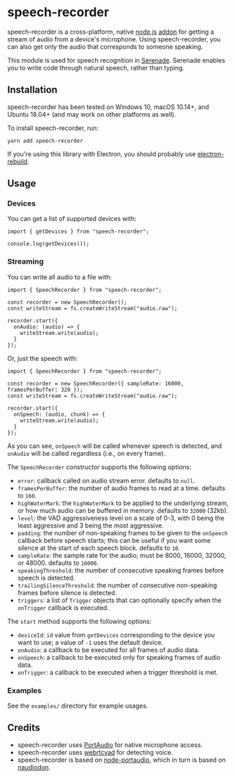 # speech-recorder

speech-recorder is a cross-platform, native [node.js](https://nodejs.org) [addon](http://nodejs.org/api/addons.html) for getting a stream of audio from a device's microphone. Using speech-recorder, you can also get only the audio that corresponds to someone speaking.

This module is used for speech recognition in [Serenade](https://serenade.ai). Serenade enables you to write code through natural speech, rather than typing.

## Installation

speech-recorder has been tested on Windows 10, macOS 10.14+, and Ubuntu 18.04+ (and may work on other platforms as well).

To install speech-recorder, run:

    yarn add speech-recorder

If you're using this library with Electron, you should probably use [electron-rebuild](https://github.com/electron/electron-rebuild).

## Usage

### Devices

You can get a list of supported devices with:

    import { getDevices } from "speech-recorder";

    console.log(getDevices());

### Streaming

You can write all audio to a file with:

    import { SpeechRecorder } from "speech-recorder";

    const recorder = new SpeechRecorder();
    const writeStream = fs.createWriteStream("audio.raw");

    recorder.start({
      onAudio: (audio) => {
        writeStream.write(audio);
      }
    });

Or, just the speech with:

    import { SpeechRecorder } from "speech-recorder";

    const recorder = new SpeechRecorder({ sampleRate: 16000, framesPerBuffer: 320 });
    const writeStream = fs.createWriteStream("audio.raw");

    recorder.start({
      onSpeech: (audio, chunk) => {
        writeStream.write(audio);
      }
    });

As you can see, `onSpeech` will be called whenever speech is detected, and `onAudio` will be called regardless (i.e., on every frame).

The `SpeechRecorder` constructor supports the following options:

-   `error`: callback called on audio stream error. defaults to `null`.
-   `framesPerBuffer`: the number of audio frames to read at a time. defaults to `160`.
-   `highWaterMark`: the `highWaterMark` to be applied to the underlying stream, or how much audio can be buffered in memory. defaults to `32000` (32kb).
-   `level`: the VAD aggressiveness level on a scale of 0-3, with 0 being the least aggressive and 3 being the most aggressive.
-   `padding`: the number of non-speaking frames to be given to the `onSpeech` callback before speech starts; this can be useful if you want some silence at the start of each speech block. defaults to `10`.
-   `sampleRate`: the sample rate for the audio; must be 8000, 16000, 32000, or 48000. defaults to `16000`.
-   `speakingThreshold`: the number of consecutive speaking frames before speech is detected.
-   `trailingSilenceThreshold`: the number of consecutive non-speaking frames before silence is detected.
-   `triggers`: a list of `Trigger` objects that can optionally specify when the `onTrigger` callback is executed.

The `start` method supports the following options:

-   `deviceId`: `id` value from `getDevices` corresponding to the device you want to use; a value of `-1` uses the default device.
-   `onAudio`: a callback to be executed for all frames of audio data.
-   `onSpeech`: a callback to be executed only for speaking frames of audio data.
-   `onTrigger`: a callback to be executed when a trigger threshold is met.

### Examples

See the `examples/` directory for example usages.

## Credits

-   speech-recorder uses [PortAudio](http://portaudio.com/) for native microphone access.
-   speech-recorder uses [webrtcvad](https://github.com/serenadeai/webrtcvad) for detecting voice.
-   speech-recorder is based on [node-portaudio](https://github.com/auroraapi/node-portaudio), which in turn is based on [naudiodon](https://github.com/Streampunk/naudiodon).
